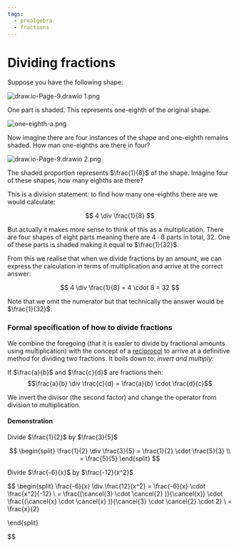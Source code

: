 ```yaml
---
tags:
  - prealgebra
  - fractions
---
```


# Dividing fractions

Suppose you have the following shape:

![draw.io-Page-9.drawio 1.png](draw.io-Page-9.drawio.png)

One part is shaded. This represents one-eighth of the original shape.

![one-eighth-a.png](one-eighth-a.png)

Now imagine there are four instances of the shape and one-eighth remains shaded.
How man one-eighths are there in four?

![draw.io-Page-9.drawio 2.png](draw.io-Page-9.drawio.png)

The shaded proportion represents $\frac{1}{8}$ of the shape. Imagine four of
these shapes, how many eighths are there?

This is a division statement: to find how many one-eighths there are we would
calculate:

$$
4 \div \frac{1}{8}
$$

But actually it makes more sense to think of this as a multiplication. There are
four shapes of eight parts meaning there are $4 \cdot 8$ parts in total, 32. One
of these parts is shaded making it equal to $\frac{1}{32}$.

From this we realise that when we divide fractions by an amount, we can express
the calculation in terms of multiplication and arrive at the correct answer:

$$
4 \div \frac{1}{8} = 4 \cdot 8 = 32
$$

Note that we omit the numerator but that technically the answer would be
$\frac{1}{32}$.

### Formal specification of how to divide fractions

We combine the foregoing (that it is easier to divide by fractional amounts
using multiplication) with the concept of a [reciprocol](Reciprocals.md) to
arrive at a definitive method for dividing two fractions. It boils down to:
_invert and multiply_:

If $\frac{a}{b}$ and $\frac{c}{d}$ are fractions then:
$$\frac{a}{b} \div \frac{c}{d} = \frac{a}{b} \cdot \frac{d}{c}$$

We invert the divisor (the second factor) and change the operator from division
to multiplication.

#### Demonstration

Divide $\frac{1}{2}$ by $\frac{3}{5}$

$$
\begin{split}
\frac{1}{2} \div \frac{3}{5}  = \frac{1}{2} \cdot \frac{5}{3}  \\
= \frac{5}{5}
\end{split}
$$

Divide $\frac{-6}{x}$ by $\frac{-12}{x^2}$

$$
\begin{split}
\frac{-6}{x} \div \frac{12}{x^2} = \frac{-6}{x} \cdot \frac{x^2}{-12} \\ =
\frac{(\cancel{3} \cdot \cancel{2} )}{\cancel{x}} \cdot \frac{(\cancel{x} \cdot \cancel{x} )}{\cancel{3} \cdot \cancel{2} \cdot 2} \\ =
\frac{x}{2}

\end{split}


$$

